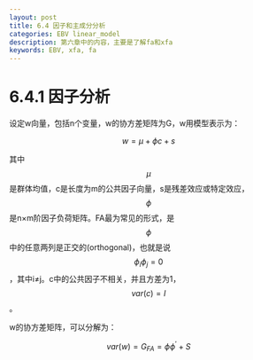```yaml
---
layout: post
title: 6.4 因子和主成分分析
categories: EBV linear_model
description: 第六章中的内容，主要是了解fa和xfa
keywords: EBV, xfa, fa
---
```


# 6.4.1 因子分析
设定w向量，包括n个变量，w的协方差矩阵为G，w用模型表示为：

$$
w = \mu + \phi c + s
$$

其中$$\mu$$是群体均值，c是长度为m的公共因子向量，s是残差效应或特定效应，$$\phi$$是n×m阶因子负荷矩阵。FA最为常见的形式，是$$\phi$$中的任意两列是正交的(orthogonal)，也就是说$$\phi_{i}\phi_{j}=0$$，其中i≠j。c中的公共因子不相关，并且方差为1，$$var(c)=I$$。

w的协方差矩阵，可以分解为：

$$var(w) = G_{FA}=\phi\phi^{'} + S$$